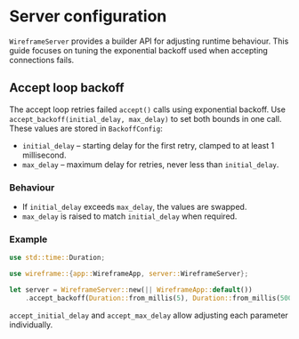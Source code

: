 # Server configuration

`WireframeServer` provides a builder API for adjusting runtime behaviour. This
guide focuses on tuning the exponential backoff used when accepting connections
fails.

## Accept loop backoff

The accept loop retries failed `accept()` calls using exponential backoff. Use
`accept_backoff(initial_delay, max_delay)` to set both bounds in one call.
These values are stored in `BackoffConfig`:

- `initial_delay` – starting delay for the first retry, clamped to at least 1
  millisecond.
- `max_delay` – maximum delay for retries, never less than `initial_delay`.

### Behaviour

- If `initial_delay` exceeds `max_delay`, the values are swapped.
- `max_delay` is raised to match `initial_delay` when required.

### Example

```rust
use std::time::Duration;

use wireframe::{app::WireframeApp, server::WireframeServer};

let server = WireframeServer::new(|| WireframeApp::default())
    .accept_backoff(Duration::from_millis(5), Duration::from_millis(500));
```

`accept_initial_delay` and `accept_max_delay` allow adjusting each parameter
individually.
